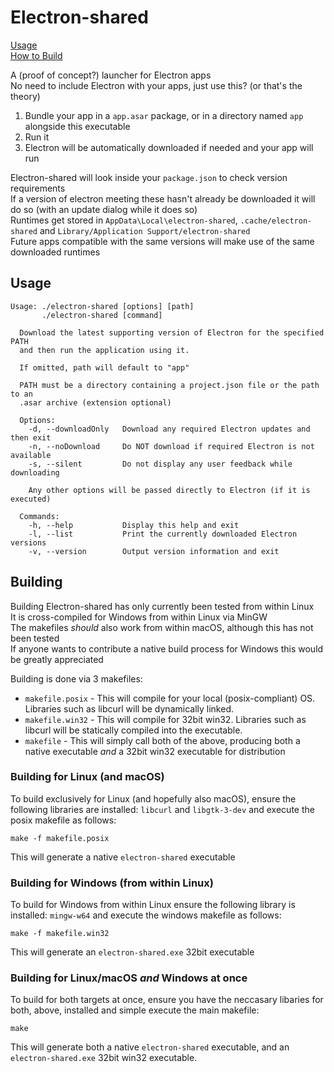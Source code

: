 # Electron-shared

[Usage](#usage)  
[How to Build](#building)

A (proof of concept?) launcher for Electron apps  
No need to include Electron with your apps, just use this? (or that's the theory)

1) Bundle your app in a `app.asar` package, or in a directory named `app` alongside this executable
2) Run it
3) Electron will be automatically downloaded if needed and your app will run

Electron-shared will look inside your `package.json` to check version requirements  
If a version of electron meeting these hasn't already be downloaded it will do so (with an update dialog while it does so)  
Runtimes get stored in `AppData\Local\electron-shared`, `.cache/electron-shared` and `Library/Application Support/electron-shared`  
Future apps compatible with the same versions will make use of the same downloaded runtimes

## Usage

```
Usage: ./electron-shared [options] [path]
       ./electron-shared [command]

  Download the latest supporting version of Electron for the specified PATH
  and then run the application using it.

  If omitted, path will default to "app"

  PATH must be a directory containing a project.json file or the path to an
  .asar archive (extension optional)

  Options:
    -d, --downloadOnly   Download any required Electron updates and then exit
    -n, --noDownload     Do NOT download if required Electron is not available
    -s, --silent         Do not display any user feedback while downloading

    Any other options will be passed directly to Electron (if it is executed)

  Commands:
    -h, --help           Display this help and exit
    -l, --list           Print the currently downloaded Electron versions
    -v, --version        Output version information and exit
```

## Building

Building Electron-shared has only currently been tested from within Linux  
It is cross-compiled for Windows from within Linux via MinGW  
The makefiles *should* also work from within macOS, although this has not been tested  
If anyone wants to contribute a native build process for Windows this would be greatly appreciated

Building is done via 3 makefiles:
* `makefile.posix` - This will compile for your local (posix-compliant) OS. Libraries such as libcurl will be dynamically linked.
* `makefile.win32` - This will compile for 32bit win32. Libraries such as libcurl will be statically compiled into the executable.
* `makefile` - This will simply call both of the above, producing both a native executable *and* a 32bit win32 executable for distribution

### Building for Linux (and macOS)

To build exclusively for Linux (and hopefully also macOS), ensure the following libraries are installed: `libcurl` and `libgtk-3-dev` and execute the posix makefile as follows:

```
make -f makefile.posix
```

This will generate a native `electron-shared` executable

### Building for Windows (from within Linux)

To build for Windows from within Linux ensure the following library is installed: `mingw-w64` and execute the windows makefile as follows:

```
make -f makefile.win32
```

This will generate an `electron-shared.exe` 32bit executable

### Building for Linux/macOS *and* Windows at once

To build for both targets at once, ensure you have the neccasary libaries for both, above, installed and simple execute the main makefile:

```
make
```

This will generate both a native `electron-shared` executable, and an `electron-shared.exe` 32bit win32 executable.
